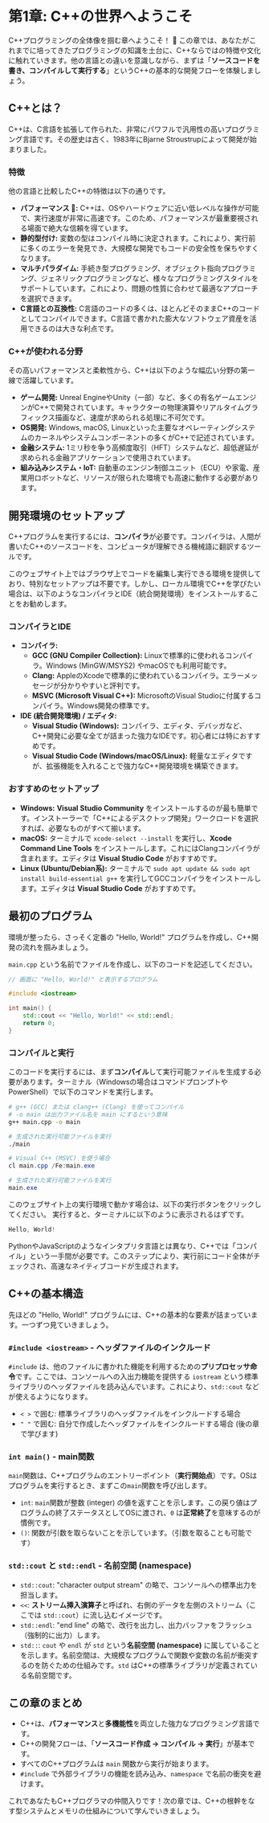 # 第1章: C++の世界へようこそ

C++プログラミングの全体像を掴む章へようこそ！ 🎉 この章では、あなたがこれまでに培ってきたプログラミングの知識を土台に、C++ならではの特徴や文化に触れていきます。他の言語との違いを意識しながら、まずは「**ソースコードを書き、コンパイルして実行する**」というC++の基本的な開発フローを体験しましょう。

## C++とは？

C++は、C言語を拡張して作られた、非常にパワフルで汎用性の高いプログラミング言語です。その歴史は古く、1983年にBjarne Stroustrupによって開発が始まりました。

### 特徴

他の言語と比較したC++の特徴は以下の通りです。

  * **パフォーマンス 🚀:** C++は、OSやハードウェアに近い低レベルな操作が可能で、実行速度が非常に高速です。このため、パフォーマンスが最重要視される場面で絶大な信頼を得ています。
  * **静的型付け:** 変数の型はコンパイル時に決定されます。これにより、実行前に多くのエラーを発見でき、大規模な開発でもコードの安全性を保ちやすくなります。
  * **マルチパラダイム:** 手続き型プログラミング、オブジェクト指向プログラミング、ジェネリックプログラミングなど、様々なプログラミングスタイルをサポートしています。これにより、問題の性質に合わせて最適なアプローチを選択できます。
  * **C言語との互換性:** C言語のコードの多くは、ほとんどそのままC++のコードとしてコンパイルできます。C言語で書かれた膨大なソフトウェア資産を活用できるのは大きな利点です。

### C++が使われる分野

その高いパフォーマンスと柔軟性から、C++は以下のような幅広い分野の第一線で活躍しています。

  * **ゲーム開発:** Unreal EngineやUnity（一部）など、多くの有名ゲームエンジンがC++で開発されています。キャラクターの物理演算やリアルタイムグラフィックス描画など、速度が求められる処理に不可欠です。
  * **OS開発:** Windows, macOS, Linuxといった主要なオペレーティングシステムのカーネルやシステムコンポーネントの多くがC++で記述されています。
  * **金融システム:** 1ミリ秒を争う高頻度取引（HFT）システムなど、超低遅延が求められる金融アプリケーションで使用されています。
  * **組み込みシステム・IoT:** 自動車のエンジン制御ユニット（ECU）や家電、産業用ロボットなど、リソースが限られた環境でも高速に動作する必要があります。

## 開発環境のセットアップ

C++プログラムを実行するには、**コンパイラ**が必要です。コンパイラは、人間が書いたC++のソースコードを、コンピュータが理解できる機械語に翻訳するツールです。

このウェブサイト上ではブラウザ上でコードを編集し実行できる環境を提供しており、特別なセットアップは不要です。しかし、ローカル環境でC++を学びたい場合は、以下のようなコンパイラとIDE（統合開発環境）をインストールすることをお勧めします。

### コンパイラとIDE

* **コンパイラ:**
    * **GCC (GNU Compiler Collection):** Linuxで標準的に使われるコンパイラ。Windows (MinGW/MSYS2) やmacOSでも利用可能です。
    * **Clang:** AppleのXcodeで標準的に使われているコンパイラ。エラーメッセージが分かりやすいと評判です。
    * **MSVC (Microsoft Visual C++):** MicrosoftのVisual Studioに付属するコンパイラ。Windows開発の標準です。
* **IDE (統合開発環境) / エディタ:**
    * **Visual Studio (Windows):** コンパイラ、エディタ、デバッガなど、C++開発に必要な全てが詰まった強力なIDEです。初心者には特におすすめです。
    * **Visual Studio Code (Windows/macOS/Linux):** 軽量なエディタですが、拡張機能を入れることで強力なC++開発環境を構築できます。

### おすすめのセットアップ

  * **Windows:** **Visual Studio Community** をインストールするのが最も簡単です。インストーラーで「C++によるデスクトップ開発」ワークロードを選択すれば、必要なものがすべて揃います。
  * **macOS:** ターミナルで `xcode-select --install` を実行し、**Xcode Command Line Tools** をインストールします。これにはClangコンパイラが含まれます。エディタは **Visual Studio Code** がおすすめです。
  * **Linux (Ubuntu/Debian系):** ターミナルで `sudo apt update && sudo apt install build-essential g++` を実行してGCCコンパイラをインストールします。エディタは **Visual Studio Code** がおすすめです。


## 最初のプログラム

環境が整ったら、さっそく定番の "Hello, World\!" プログラムを作成し、C++開発の流れを掴みましょう。

`main.cpp` という名前でファイルを作成し、以下のコードを記述してください。

```cpp:main.cpp
// 画面に "Hello, World!" と表示するプログラム

#include <iostream>

int main() {
    std::cout << "Hello, World!" << std::endl;
    return 0;
}
```

### コンパイルと実行

このコードを実行するには、まず**コンパイル**して実行可能ファイルを生成する必要があります。ターミナル（Windowsの場合はコマンドプロンプトやPowerShell）で以下のコマンドを実行します。

```bash
# g++ (GCC) または clang++ (Clang) を使ってコンパイル
# -o main は出力ファイル名を main にするという意味
g++ main.cpp -o main

# 生成された実行可能ファイルを実行
./main
```

```powershell
# Visual C++ (MSVC) を使う場合
cl main.cpp /Fe:main.exe

# 生成された実行可能ファイルを実行
main.exe
```

このウェブサイト上の実行環境で動かす場合は、以下の実行ボタンをクリックしてください。
実行すると、ターミナルに以下のように表示されるはずです。

```cpp-exec:main.cpp
Hello, World!
```

PythonやJavaScriptのようなインタプリタ言語とは異なり、C++では「コンパイル」という一手間が必要です。このステップにより、実行前にコード全体がチェックされ、高速なネイティブコードが生成されます。

## C++の基本構造

先ほどの "Hello, World\!" プログラムには、C++の基本的な要素が詰まっています。一つずつ見ていきましょう。

### `#include <iostream>` - ヘッダファイルのインクルード

`#include` は、他のファイルに書かれた機能を利用するための**プリプロセッサ命令**です。ここでは、コンソールへの入出力機能を提供する `iostream` という標準ライブラリのヘッダファイルを読み込んでいます。これにより、`std::cout` などが使えるようになります。

  * `< >` で囲む: 標準ライブラリのヘッダファイルをインクルードする場合
  * `" "` で囲む: 自分で作成したヘッダファイルをインクルードする場合 (後の章で学びます)

### `int main()` - main関数

`main`関数は、C++プログラムのエントリーポイント（**実行開始点**）です。OSはプログラムを実行するとき、まずこの`main`関数を呼び出します。

  * `int`: `main`関数が整数 (integer) の値を返すことを示します。この戻り値はプログラムの終了ステータスとしてOSに渡され、`0` は**正常終了**を意味するのが慣例です。
  * `()`: 関数が引数を取らないことを示しています。（引数を取ることも可能です）

### `std::cout` と `std::endl` - 名前空間 (namespace)

  * `std::cout`: "character output stream" の略で、コンソールへの標準出力を担当します。
  * `<<`: **ストリーム挿入演算子**と呼ばれ、右側のデータを左側のストリーム（ここでは `std::cout`）に流し込むイメージです。
  * `std::endl`: "end line" の略で、改行を出力し、出力バッファをフラッシュ（強制的に出力）します。
  * `std::`: `cout` や `endl` が `std` という**名前空間 (namespace)** に属していることを示します。名前空間は、大規模なプログラムで関数や変数の名前が衝突するのを防ぐための仕組みです。`std` はC++の標準ライブラリが定義されている名前空間です。

## この章のまとめ

  * C++は、**パフォーマンス**と**多機能性**を両立した強力なプログラミング言語です。
  * C++の開発フローは、「**ソースコード作成 → コンパイル → 実行**」が基本です。
  * すべてのC++プログラムは `main` 関数から実行が始まります。
  * `#include` で外部ライブラリの機能を読み込み、`namespace` で名前の衝突を避けます。

これであなたもC++プログラマの仲間入りです！次の章では、C++の根幹をなす型システムとメモリの仕組みについて学んでいきましょう。
